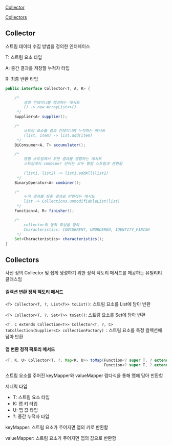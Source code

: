 [Collector](#collector)

[Collectors](#collectors)

## Collector

스트림 데이터 수집 방법을 정의한 인터페이스 

T: 스트림 요소 타입

A: 중간 결과를 저장할 누적자 타입

R: 최종 반환 타입

```java
public interface Collector<T, A, R> {

    /*
        결과 컨테이너를 생성하는 메서드
        () -> new ArrayList<>()
     */
    Supplier<A> supplier();

    /*
        스트림 요소를 결과 컨테이너에 누적하는 메서드
        (list, item) -> list.add(item) 
     */
    BiConsumer<A, T> accumulator();

    /*
        병렬 스트림에서 부분 결과를 병합하는 메서드
        스트림에서 combiner 단어는 모두 병렬 스트림과 관련됨
        
        (list1, list2) -> list1.addAll(list2)  
     */
    BinaryOperator<A> combiner();

    /*
        누적 결과를 최종 결과로 반환하는 메서드
        list -> Collections.unmodifiableList(list)
     */
    Function<A, R> finisher();

    /*
        collector의 동작 특성을 정의
        Characteristics: CONCURRENT, UNORDERED, IDENTITY_FINISH
     */
    Set<Characteristics> characteristics();
}
```

## Collectors

사전 정의 Collector 및 쉽게 생성하기 위한 정적 팩토리 메서드를 제공하는 유틸리티 클래스임

#### 컬렉션 변환 정적 팩토리 메서드


`<T> Collector<T, ?, List<T>> toList()`: 스트림 요소를 List에 담아 반환

`<T> Collector<T, ?, Set<T>> toSet()`: 스트림 요소를 Set에 담아 반환

`<T, C extends Collection<T>> Collector<T, ?, C> toCollection(Supplier<C> collectionFactory) `: 스트림 요소를 특정 컬렉션에 담아 반환

#### 맵 변환 정적 팩토리 메서드

```java
<T, K, U> Collector<T, ?, Map<K, U>> toMap(Function<? super T, ? extends K> keyMapper, 
                                           Function<? super T, ? extends U> valueMapper)
```

스트림 요소를 주어진 keyMapper와 valueMapper 람다식을 통해 맵에 담아 반환함

제네릭 타입
- T: 스트림 요소 타입
- K: 맵 키 타입
- U: 맵 값 타입
- ?: 중간 누적자 타입

keyMapper: 스트림 요소가 주어지면 맵의 키로 반환함

valueMapper: 스트림 요소가 주어지면 맵의 값으로 반환함